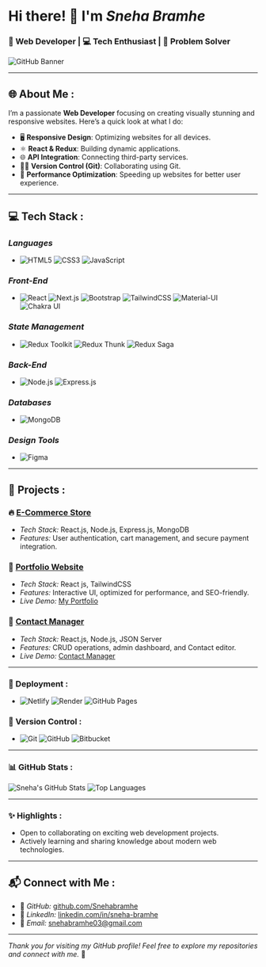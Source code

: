 # Hi there! 👋 I'm *Sneha Bramhe*  
### 🚀 Web Developer | 💻 Tech Enthusiast | 🎨 Problem Solver

![GitHub Banner](https://res.cloudinary.com/dzvodowb0/image/upload/v1735803395/sneha-gui-github-image_stdd5i.webp)

---

## 🌐 About Me : 

I’m a passionate **Web Developer** focusing on creating visually stunning and responsive websites. Here’s a quick look at what I do:

- 🖥️ **Responsive Design**: Optimizing websites for all devices.
- ⚛️ **React & Redux**: Building dynamic applications.
- 🌐 **API Integration**: Connecting third-party services.
- 🧑‍💻 **Version Control (Git)**: Collaborating using Git.
- 🚀 **Performance Optimization**: Speeding up websites for better user experience.

---

## 💻 Tech Stack :

### *Languages*  
- ![HTML5](https://img.shields.io/badge/HTML5-%23E34F26.svg?style=for-the-badge&logo=html5&logoColor=white)  ![CSS3](https://img.shields.io/badge/CSS3-%231572B6.svg?style=for-the-badge&logo=css3&logoColor=white)  ![JavaScript](https://img.shields.io/badge/JavaScript-%23F7DF1E.svg?style=for-the-badge&logo=javascript&logoColor=black)  

### *Front-End*  
- ![React](https://img.shields.io/badge/React-%2361DAFB.svg?style=for-the-badge&logo=react&logoColor=black)  ![Next.js](https://img.shields.io/badge/Next.js-%23000000.svg?style=for-the-badge&logo=next.js&logoColor=white)  ![Bootstrap](https://img.shields.io/badge/Bootstrap-%237952B3.svg?style=for-the-badge&logo=bootstrap&logoColor=white)  ![TailwindCSS](https://img.shields.io/badge/TailwindCSS-%2338B2AC.svg?style=for-the-badge&logo=tailwind-css&logoColor=white)  ![Material-UI](https://img.shields.io/badge/Material%20UI-%23007FFF.svg?style=for-the-badge&logo=material-ui&logoColor=white)  ![Chakra UI](https://img.shields.io/badge/Chakra%20UI-%230E1B28.svg?style=for-the-badge&logo=chakra-ui&logoColor=white)

### *State Management*  
- ![Redux Toolkit](https://img.shields.io/badge/Redux%20Toolkit-%23593D88.svg?style=for-the-badge&logo=redux&logoColor=white)  ![Redux Thunk](https://img.shields.io/badge/Redux%20Thunk-%237D3B82.svg?style=for-the-badge&logo=redux&logoColor=white)  ![Redux Saga](https://img.shields.io/badge/Redux%20Saga-%233D56B2.svg?style=for-the-badge&logo=redux&logoColor=white)

### *Back-End*  
- ![Node.js](https://img.shields.io/badge/Node.js-%23339933.svg?style=for-the-badge&logo=node.js&logoColor=white)  ![Express.js](https://img.shields.io/badge/Express.js-%23000000.svg?style=for-the-badge&logo=express&logoColor=white)  

### *Databases*  
- ![MongoDB](https://img.shields.io/badge/MongoDB-%2347A248.svg?style=for-the-badge&logo=mongodb&logoColor=white)

### *Design Tools*  
- ![Figma](https://img.shields.io/badge/Figma-%23F24E1E.svg?style=for-the-badge&logo=figma&logoColor=white)

---
## 📂 Projects :

### 🔥 [E-Commerce Store](https://github.com/choure/ecommerce-store)  
- *Tech Stack:* React.js, Node.js, Express.js, MongoDB  
- *Features:* User authentication, cart management, and secure payment integration.

### 🎨 [Portfolio Website](https://github.com/choure/portfolio)  
- *Tech Stack:* React js, TailwindCSS  
- *Features:* Interactive UI, optimized for performance, and SEO-friendly.
- *Live Demo:* <a href="https://snehabramhe.netlify.app/#projects" target="_blank">My Portfolio</a>


### 🚀 [Contact Manager](https://github.com/Snehabramhe/contact_manager)
- *Tech Stack:* React.js, Node.js, JSON Server  
- *Features:* CRUD operations, admin dashboard, and Contact editor.
- *Live Demo:* [Contact Manager](https://github.com/Snehabramhe/contact_manager/deployments/github-pages)

---

### 🚀 Deployment :
- ![Netlify](https://img.shields.io/badge/Netlify-%23000000.svg?style=for-the-badge&logo=netlify&logoColor=white)  ![Render](https://img.shields.io/badge/Render-%23F24E1E.svg?style=for-the-badge&logo=render&logoColor=white) ![GitHub Pages](https://img.shields.io/badge/GitHub_Pages-%23121011.svg?style=for-the-badge&logo=github&logoColor=white)

### 🔧 Version Control :
- ![Git](https://img.shields.io/badge/Git-%23F1502F.svg?style=for-the-badge&logo=git&logoColor=white)  ![GitHub](https://img.shields.io/badge/GitHub-%23121011.svg?style=for-the-badge&logo=github&logoColor=white)  ![Bitbucket](https://img.shields.io/badge/Bitbucket-%23004788.svg?style=for-the-badge&logo=bitbucket&logoColor=white)

---

### 📊 GitHub Stats :

![Sneha's GitHub Stats](https://github-readme-stats.vercel.app/api?username=Snehabramhe&show_icons=true&theme=radical)
![Top Languages](https://github-readme-stats.vercel.app/api/top-langs/?username=Snehabramhe&layout=compact&theme=radical)

---

### ✨ Highlights :

- Open to collaborating on exciting web development projects.
- Actively learning and sharing knowledge about modern web technologies.

---

## 📬 Connect with Me :

- 🔗 *GitHub:* [github.com/Snehabramhe](https://github.com/Snehabramhe)  
- 🔗 *LinkedIn:* [linkedin.com/in/sneha-bramhe](https://www.linkedin.com/in/sneha-bramhe/)  
- 📧 *Email:* [snehabramhe03@gmail.com](mailto:snehabramhe03@gmail.com)

---

_Thank you for visiting my GitHub profile! Feel free to explore my repositories and connect with me._ 🙌
